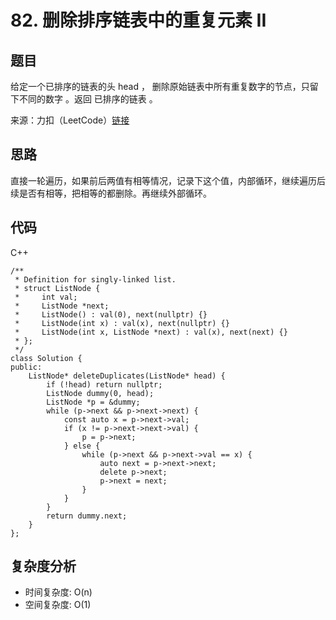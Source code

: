 # 82. 删除排序链表中的重复元素 II

## 题目
给定一个已排序的链表的头 head ， 删除原始链表中所有重复数字的节点，只留下不同的数字 。返回 已排序的链表 。

来源：力扣（LeetCode）[链接](https://leetcode.cn/problems/find-peak-element)

## 思路
直接一轮遍历，如果前后两值有相等情况，记录下这个值，内部循环，继续遍历后续是否有相等，把相等的都删除。再继续外部循环。

## 代码
C++
```
/**
 * Definition for singly-linked list.
 * struct ListNode {
 *     int val;
 *     ListNode *next;
 *     ListNode() : val(0), next(nullptr) {}
 *     ListNode(int x) : val(x), next(nullptr) {}
 *     ListNode(int x, ListNode *next) : val(x), next(next) {}
 * };
 */
class Solution {
public:
    ListNode* deleteDuplicates(ListNode* head) {
        if (!head) return nullptr;
        ListNode dummy(0, head);
        ListNode *p = &dummy;
        while (p->next && p->next->next) {
            const auto x = p->next->val;
            if (x != p->next->next->val) {
                p = p->next;
            } else {
                while (p->next && p->next->val == x) {
                    auto next = p->next->next;
                    delete p->next;
                    p->next = next;
                }
            }
        }
        return dummy.next;
    }
};
```

## 复杂度分析
* 时间复杂度: O(n)
* 空间复杂度: O(1)